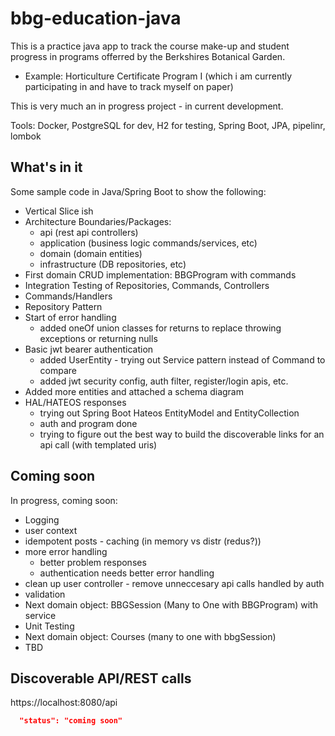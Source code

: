 # bbg-education-java
This is a practice java app to track the course make-up and student progress in programs offerred by the Berkshires Botanical Garden.
- Example:  Horticulture Certificate Program I  (which i am currently participating in and have to track myself on paper)

This is very much an in progress project - in current development.

Tools:  Docker, PostgreSQL for dev, H2 for testing, Spring Boot, JPA, pipelinr, lombok

## What's in it
Some sample code in Java/Spring Boot to show the following:
- Vertical Slice ish
- Architecture Boundaries/Packages:
  - api (rest api controllers)
  - application (business logic commands/services, etc)
  - domain (domain entities)
  - infrastructure (DB repositories, etc)
- First domain CRUD implementation:  BBGProgram with commands
- Integration Testing of Repositories, Commands, Controllers
- Commands/Handlers
- Repository Pattern
- Start of error handling
  - added oneOf union classes for returns to replace throwing exceptions or returning nulls
- Basic jwt bearer authentication 
  -   added UserEntity - trying out Service pattern instead of Command to compare
  -   added jwt security config, auth filter, register/login apis, etc.
- Added more entities and attached a schema diagram  
- HAL/HATEOS responses 
  - trying out Spring Boot Hateos EntityModel and EntityCollection
  - auth and program done
  - trying to figure out the best way to build the discoverable links for an api call (with templated uris)

## Coming soon
In progress, coming soon:
- Logging
- user context
- idempotent posts - caching (in memory vs distr (redus?))
- more error handling
  - better problem responses
  - authentication needs better error handling
- clean up user controller - remove unneccesary api calls handled by auth
- validation
- Next domain object:  BBGSession (Many to One with BBGProgram) with service 
- Unit Testing
- Next domain object:  Courses (many to one with bbgSession)
- TBD
  
## Discoverable API/REST calls

https://localhost:8080/api

```json
  "status": "coming soon"
```
